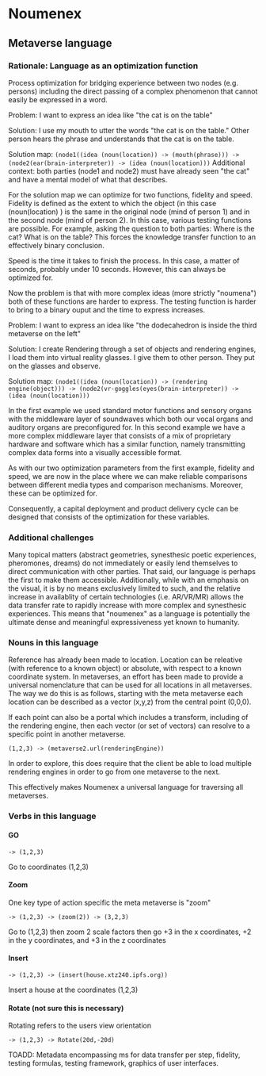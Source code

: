 # Noumenex
## Metaverse language

### Rationale: Language as an optimization function

Process optimization for bridging experience between two nodes (e.g. persons) including the direct passing of a complex phenomenon that cannot easily be expressed in a word.

Problem: I want to express an idea like "the cat is on the table"

Solution: I use my mouth to utter the words "the cat is on the table." Other person hears the phrase and understands that the cat is on the table.

Solution map:  `(node1((idea (noun(location)) -> (mouth(phrase))) -> (node2(ear(brain-interpreter)) -> (idea (noun(location)))`
Additional context: both parties (node1 and node2) must have already seen "the cat" and have a mental model of what that describes. 

For the solution map we can optimize for two functions, fidelity and speed. Fidelity is defined as the extent to which the object (in this case (noun(location) ) is the same in the original node (mind of person 1) and in the second node (mind of person 2). In this case, various testing functions are possible. For example, asking the question to both parties: Where is the cat?  What is on the table? This forces the knowledge transfer function to an effectively binary conclusion.  

Speed is the time it takes to finish the process. In this case, a matter of seconds, probably under 10 seconds. However, this can always be optimized for.

Now the problem is that with more complex ideas (more strictly "noumena") both of these functions are harder to express. The testing function is harder to bring to a binary ouput and the time to express increases. 

Problem: I want to express an idea like "the dodecahedron is inside the third metaverse on the left"

Solution: I create Rendering through a set of objects and rendering engines, I load them into virtual reality glasses. I give them to other person. They put on the glasses and observe. 

Solution map:  `(node1((idea (noun(location)) -> (rendering engine(object))) -> (node2(vr-goggles(eyes(brain-interpreter)) -> (idea (noun(location)))`

In the first example we used standard motor functions and sensory organs with the middleware layer of soundwaves which both our vocal organs and auditory organs are preconfigured for. In this second example we have a more complex middleware layer that consists of a mix of proprietary hardware and software which has a similar function, namely transmitting complex data forms into a visually accessible format. 

As with our two optimization parameters from the first example, fidelity and speed, we are now in the place where we can make reliable comparisons between different media types and comparison mechanisms. Moreover, these can be optimized for. 

Consequently, a capital deployment and product delivery cycle can be designed that consists of the optimization for these variables. 

### Additional challenges 

Many topical matters (abstract geometries, synesthesic poetic experiences, pheromones, dreams) do not immediately or easily lend themselves to direct communication with other parties. That said, our language is perhaps the first to make them accessible. Additionally, while with an emphasis on the visual, it is by no means exclusively limited to such, and the relative increase in availablity of certain technologies (i.e. AR/VR/MR) allows the data transfer rate to rapidly increase with more complex and synesthesic experiences. This means that "noumenex" as a language is potentially the ultimate dense and meaningful expressiveness yet known to humanity.  


### Nouns in this language

Reference has already been made to location. Location can be releative (with reference to a known object) or absolute, with respect to a known coordinate system. In metaverses, an effort has been made to provide a universal nomenclature that can be used for all locations in all metaverses. The way we do this is as follows, starting with the meta metaverse each location can be described as a vector (x,y,z) from the central point (0,0,0). 

If each point can also be a portal which includes a transform, including of the rendering engine, then each vector (or set of vectors) can resolve to a specific point in another metaverse. 

`(1,2,3) -> (metaverse2.url(renderingEngine))`

In order to explore, this does require that the client be able to load multiple rendering engines in order to go from one metaverse to the next. 

This effectively makes Noumenex a universal language for traversing all metaverses. 

### Verbs in this language


#### GO
 

`-> (1,2,3)` 

Go to coordinates (1,2,3) 

 
#### Zoom


One key type of action specific the meta metaverse is "zoom"

`-> (1,2,3) -> (zoom(2)) -> (3,2,3) `

Go to  (1,2,3) then zoom 2 scale factors then go +3 in the x coordinates, +2 in the y coordinates, and +3 in the z coordinates 


#### Insert

`-> (1,2,3) -> (insert(house.xtz240.ipfs.org)) `

Insert a house at the coordinates (1,2,3) 


#### Rotate (not sure this is necessary) 

Rotating refers to the users view orientation  

`-> (1,2,3) -> Rotate(20d,-20d) `




TOADD: Metadata encompassing ms for data transfer per step, fidelity, testing formulas, testing framework, graphics of user interfaces. 


